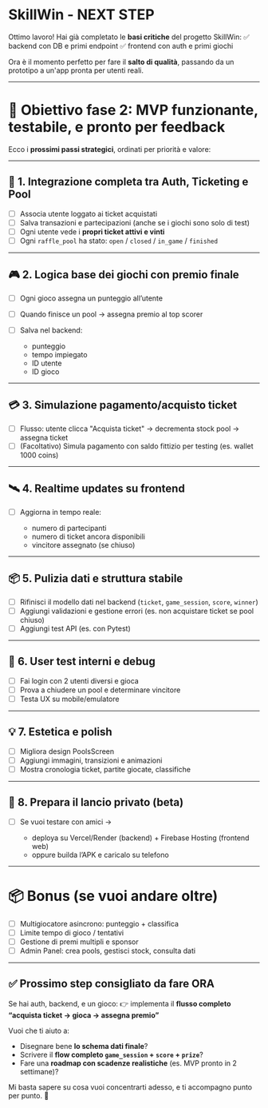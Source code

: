 # SkillWin - NEXT STEP

Ottimo lavoro! Hai già completato le **basi critiche** del progetto SkillWin:
✅ backend con DB e primi endpoint
✅ frontend con auth e primi giochi

Ora è il momento perfetto per fare il **salto di qualità**, passando da un prototipo a un'app pronta per utenti reali.

---

# 🔭 Obiettivo fase 2: MVP funzionante, testabile, e pronto per feedback

Ecco i **prossimi passi strategici**, ordinati per priorità e valore:

---

## 🧩 1. **Integrazione completa tra Auth, Ticketing e Pool**

* [ ] Associa utente loggato ai ticket acquistati
* [ ] Salva transazioni e partecipazioni (anche se i giochi sono solo di test)
* [ ] Ogni utente vede i **propri ticket attivi e vinti**
* [ ] Ogni `raffle_pool` ha stato: `open` / `closed` / `in_game` / `finished`

---

## 🎮 2. **Logica base dei giochi con premio finale**

* [ ] Ogni gioco assegna un punteggio all’utente
* [ ] Quando finisce un pool → assegna premio al top scorer
* [ ] Salva nel backend:

  * punteggio
  * tempo impiegato
  * ID utente
  * ID gioco

---

## 💳 3. **Simulazione pagamento/acquisto ticket**

* [ ] Flusso: utente clicca "Acquista ticket" → decrementa stock pool → assegna ticket
* [ ] (Facoltativo) Simula pagamento con saldo fittizio per testing (es. wallet 1000 coins)

---

## 🛰️ 4. **Realtime updates su frontend**

* [ ] Aggiorna in tempo reale:

  * numero di partecipanti
  * numero di ticket ancora disponibili
  * vincitore assegnato (se chiuso)

---

## 📦 5. **Pulizia dati e struttura stabile**

* [ ] Rifinisci il modello dati nel backend (`ticket`, `game_session`, `score`, `winner`)
* [ ] Aggiungi validazioni e gestione errori (es. non acquistare ticket se pool chiuso)
* [ ] Aggiungi test API (es. con Pytest)

---

## 🧪 6. **User test interni e debug**

* [ ] Fai login con 2 utenti diversi e gioca
* [ ] Prova a chiudere un pool e determinare vincitore
* [ ] Testa UX su mobile/emulatore

---

## 💡 7. **Estetica e polish**

* [ ] Migliora design PoolsScreen
* [ ] Aggiungi immagini, transizioni e animazioni
* [ ] Mostra cronologia ticket, partite giocate, classifiche

---

## 🎯 8. **Prepara il lancio privato (beta)**

* [ ] Se vuoi testare con amici →

  * deploya su Vercel/Render (backend) + Firebase Hosting (frontend web)
  * oppure builda l’APK e caricalo su telefono

---

# 📦 Bonus (se vuoi andare oltre)

* [ ] Multigiocatore asincrono: punteggio + classifica
* [ ] Limite tempo di gioco / tentativi
* [ ] Gestione di premi multipli e sponsor
* [ ] Admin Panel: crea pools, gestisci stock, consulta dati

---

## ✅ Prossimo step consigliato da fare ORA

Se hai auth, backend, e un gioco:
👉 implementa il **flusso completo “acquista ticket → gioca → assegna premio”**

Vuoi che ti aiuto a:

* Disegnare bene **lo schema dati finale**?
* Scrivere il **flow completo `game_session` + `score` + `prize`**?
* Fare una **roadmap con scadenze realistiche** (es. MVP pronto in 2 settimane)?

Mi basta sapere su cosa vuoi concentrarti adesso, e ti accompagno punto per punto. 🚀
